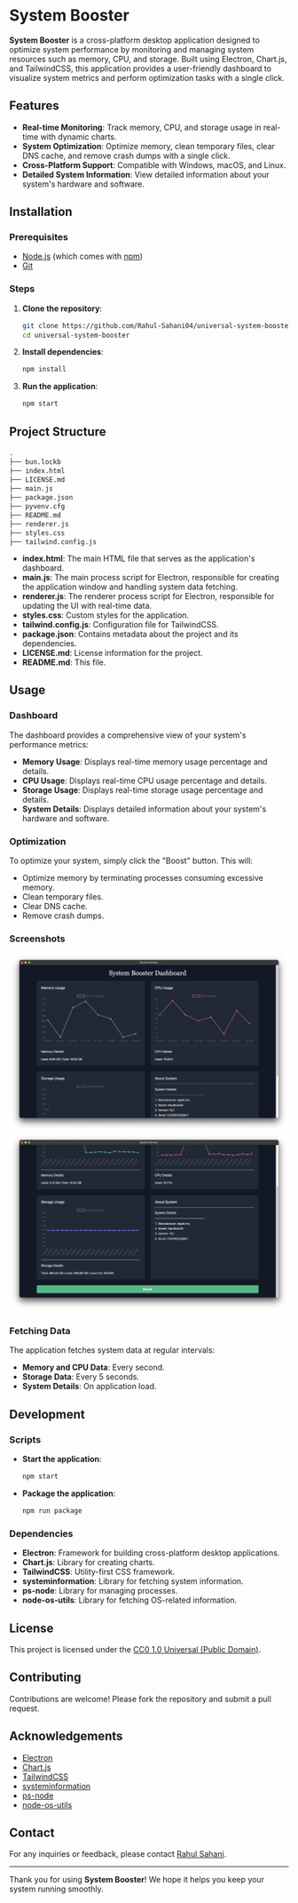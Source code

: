 # System Booster

**System Booster** is a cross-platform desktop application designed to optimize system performance by monitoring and managing system resources such as memory, CPU, and storage. Built using Electron, Chart.js, and TailwindCSS, this application provides a user-friendly dashboard to visualize system metrics and perform optimization tasks with a single click.

## Features

- **Real-time Monitoring**: Track memory, CPU, and storage usage in real-time with dynamic charts.
- **System Optimization**: Optimize memory, clean temporary files, clear DNS cache, and remove crash dumps with a single click.
- **Cross-Platform Support**: Compatible with Windows, macOS, and Linux.
- **Detailed System Information**: View detailed information about your system's hardware and software.

## Installation

### Prerequisites

- [Node.js](https://nodejs.org/en/download/) (which comes with [npm](http://npmjs.com))
- [Git](https://git-scm.com)

### Steps

1. **Clone the repository**:
    ```bash
    git clone https://github.com/Rahul-Sahani04/universal-system-booster.git
    cd universal-system-booster
    ```

2. **Install dependencies**:
    ```bash
    npm install
    ```

3. **Run the application**:
    ```bash
    npm start
    ```

## Project Structure

```plaintext
.
├── bun.lockb
├── index.html
├── LICENSE.md
├── main.js
├── package.json
├── pyvenv.cfg
├── README.md
├── renderer.js
├── styles.css
├── tailwind.config.js
```

- **index.html**: The main HTML file that serves as the application's dashboard.
- **main.js**: The main process script for Electron, responsible for creating the application window and handling system data fetching.
- **renderer.js**: The renderer process script for Electron, responsible for updating the UI with real-time data.
- **styles.css**: Custom styles for the application.
- **tailwind.config.js**: Configuration file for TailwindCSS.
- **package.json**: Contains metadata about the project and its dependencies.
- **LICENSE.md**: License information for the project.
- **README.md**: This file.

## Usage

### Dashboard

The dashboard provides a comprehensive view of your system's performance metrics:

- **Memory Usage**: Displays real-time memory usage percentage and details.
- **CPU Usage**: Displays real-time CPU usage percentage and details.
- **Storage Usage**: Displays real-time storage usage percentage and details.
- **System Details**: Displays detailed information about your system's hardware and software.

### Optimization

To optimize your system, simply click the "Boost" button. This will:

- Optimize memory by terminating processes consuming excessive memory.
- Clean temporary files.
- Clear DNS cache.
- Remove crash dumps.

### Screenshots

![System Booster Dashboard](/assets/SS1.png)
![System Booster Dashboard](/assets/SS2.png)



### Fetching Data

The application fetches system data at regular intervals:

- **Memory and CPU Data**: Every second.
- **Storage Data**: Every 5 seconds.
- **System Details**: On application load.
 

## Development

### Scripts

- **Start the application**:
    ```bash
    npm start
    ```

- **Package the application**:
    ```bash
    npm run package
    ```

### Dependencies

- **Electron**: Framework for building cross-platform desktop applications.
- **Chart.js**: Library for creating charts.
- **TailwindCSS**: Utility-first CSS framework.
- **systeminformation**: Library for fetching system information.
- **ps-node**: Library for managing processes.
- **node-os-utils**: Library for fetching OS-related information.

## License

This project is licensed under the [CC0 1.0 Universal (Public Domain)](LICENSE.md).

## Contributing

Contributions are welcome! Please fork the repository and submit a pull request.

## Acknowledgements

- [Electron](https://www.electronjs.org/)
- [Chart.js](https://www.chartjs.org/)
- [TailwindCSS](https://tailwindcss.com/)
- [systeminformation](https://systeminformation.io/)
- [ps-node](https://github.com/neekey/ps)
- [node-os-utils](https://github.com/SunilWang/node-os-utils)

## Contact

For any inquiries or feedback, please contact [Rahul Sahani](mailto:rahul@example.com).

---

Thank you for using **System Booster**! We hope it helps you keep your system running smoothly.
